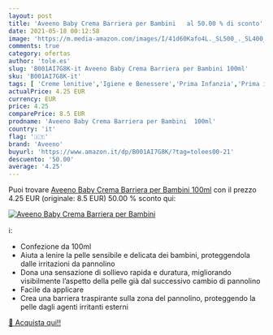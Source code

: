 ```yaml
---
layout: post
title: 'Aveeno Baby Crema Barriera per Bambini   al 50.00 % di sconto'
date: 2021-05-18 00:12:58
image: 'https://m.media-amazon.com/images/I/41d60Kafo4L._SL500_._SL400_.jpg'
comments: true
category: ofertas
author: 'tole.es'
slug: 'B001AI7G8K-it Aveeno Baby Crema Barriera per Bambini 100ml'
sku: 'B001AI7G8K-it'
tags: [ 'Creme lenitive','Igiene e Benessere','Prima Infanzia','Prima infanzia','Prodotti per la cura delle pelle','aveeno', ]
actualPrice: 4.25 EUR
currency: EUR
price: 4.25
comparePrice: 8.5 EUR
prodname: 'Aveeno Baby Crema Barriera per Bambini  100ml'
country: 'it'
flag: '🇮🇹'
brand: 'Aveeno'
buyurl: 'https://www.amazon.it/dp/B001AI7G8K/?tag=tolees00-21'
descuento: '50.00'
average: '4.25'
---
```


Puoi trovare [Aveeno Baby Crema Barriera per Bambini  100ml](https://www.amazon.it/dp/B001AI7G8K/?tag=tolees00-21) con il prezzo 4.25 EUR (originale: 8.5 EUR) 50.00 % sconto qui:

[![Aveeno Baby Crema Barriera per Bambini  ](https://m.media-amazon.com/images/I/41d60Kafo4L._SL500_._SL400_.jpg)](https://www.amazon.it/dp/B001AI7G8K/?tag=tolees00-21)

ℹ️:

- Confezione da 100ml
- Aiuta a lenire la pelle sensibile e delicata dei bambini, proteggendola dalle irritazioni da pannolino
- Dona una sensazione di sollievo rapida e duratura, migliorando visibilmente l’aspetto della pelle già dal successivo cambio di pannolino
- Facile da applicare
- Crea una barriera traspirante sulla zona del pannolino, proteggendo la pelle dagli agenti irritanti esterni

[🛒 Acquista qui!!](https://www.amazon.it/dp/B001AI7G8K/?tag=tolees00-21)
